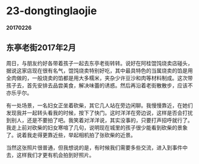 ﻿23-dongtinglaojie
==========
#### 20170226
## 东亭老街2017年2月

周日，与朋友约好各带着孩子一起去东亭老街转转。说好在阿桂馄饨烧卖店碰头，据说这家店现在很有名气，馄饨烧卖特别好吃，其中最具特色的当属烧卖的馅是用全肉做的，一般烧卖的馅都是用大多糯米，夹杂少许豆沙和肉等材料制成。这次带孩子去，首先安排去品尝美食，解决味蕾的诱惑。然后再沿着老街散散步，应该不亦乐乎尔。

有一处场景，一名妇女正坐着砍柴，其它几人站在旁边闲聊。我慢慢靠近，在她们发现我并一起转头看我的时候，按下了快门。这时洋洋在旁边说，这样是否会打扰到别人，还是不要拍了吧。我笑着对洋洋说，其实没事的，只要打声招呼就行了。我走上前对砍柴的妇女寒喧了几句，说明现在城里的孩子很少能看到砍柴的景象了。说着我走得更靠近些，举起相机拍了张砍柴的近景。

当然这张照片很普通，但我想说的是，有时候我们需要多些交流，进入到事件中去，这样我们才更有机会拍到好照片。